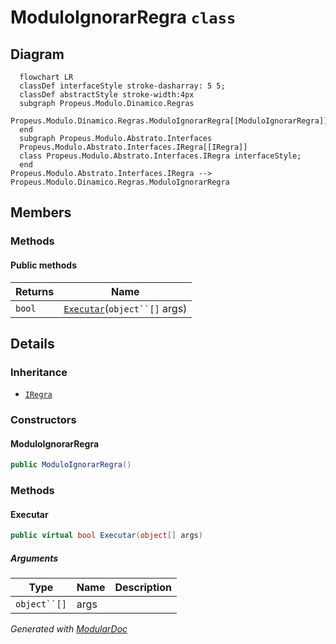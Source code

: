 # ModuloIgnorarRegra `class`

## Diagram
```mermaid
  flowchart LR
  classDef interfaceStyle stroke-dasharray: 5 5;
  classDef abstractStyle stroke-width:4px
  subgraph Propeus.Modulo.Dinamico.Regras
  Propeus.Modulo.Dinamico.Regras.ModuloIgnorarRegra[[ModuloIgnorarRegra]]
  end
  subgraph Propeus.Modulo.Abstrato.Interfaces
  Propeus.Modulo.Abstrato.Interfaces.IRegra[[IRegra]]
  class Propeus.Modulo.Abstrato.Interfaces.IRegra interfaceStyle;
  end
Propeus.Modulo.Abstrato.Interfaces.IRegra --> Propeus.Modulo.Dinamico.Regras.ModuloIgnorarRegra
```

## Members
### Methods
#### Public  methods
| Returns | Name |
| --- | --- |
| `bool` | [`Executar`](#executar)(`object``[]` args) |

## Details
### Inheritance
 - [
`IRegra`
](./propeusmoduloabstratointerfaces-IRegra.md)

### Constructors
#### ModuloIgnorarRegra
```csharp
public ModuloIgnorarRegra()
```

### Methods
#### Executar
```csharp
public virtual bool Executar(object[] args)
```
##### Arguments
| Type | Name | Description |
| --- | --- | --- |
| `object``[]` | args |   |

*Generated with* [*ModularDoc*](https://github.com/hailstorm75/ModularDoc)
